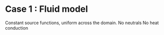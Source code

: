 Case 1 : Fluid model 
====================

Constant source functions, uniform across the domain.
No neutrals
No heat conduction

